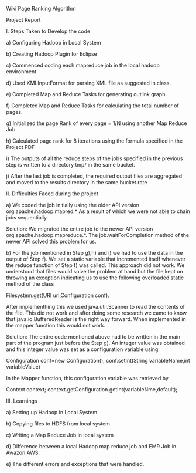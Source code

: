 Wiki Page Ranking Algorithm


Project Report


I. Steps Taken to Develop the code

a) Configuring Hadoop in Local System

b) Creating Hadoop Plugin for Eclipse

c) Commenced coding each mapreduce job in the local hadoop environment.

d) Used XMLInputFormat for parsing XML file as suggested in class. 

e) Completed Map and Reduce Tasks for generating outlink graph.

f) Completed Map and Reduce Tasks for calculating the total number of pages.

g) Initialized the page Rank of every page = 1/N using another Map Reduce Job

h) Calculated page rank for 8 iterations using the formula specified in the Project PDF 

i) The outputs of all the reduce steps of the jobs specified in the previous step is written to a directory tmp/ in the same bucket.

j) After the last job is completed, the required output files are aggregated and moved to the results directory in the same bucket.rate


II. Difficulties Faced during the project

a) We coded the job initially using the older API version org.apache.hadoop.mapred.* As a result of which we were not able to chain jobs sequentially. 

Solution: We migrated the entire job to the newer API version org.apache.hadoop.mapreduce.*. The job.waitForCompletion method of the newer API solved this problem for us.

b) For the job mentioned in Step g),h) and i) we had to use the data in the output of Step f). We set a static variable that incremented itself whenever the reduce function of Step f) was called. This approach did not work. We understood that files would solve the problem at hand but the file kept on throwing an exception indicating us to use the following overloaded static method of the class 

Filesystem.get(URI uri,Configuration conf).

After implementhing this we used java.util.Scanner to read the contents of the file. This did not work and after doing some research we came to know that java.io.BufferedReader is the right way forward. When implemented in the mapper function this would not work. 

Solution: The entire code mentioned above had to be written in the main part of the program just before the Step g). An integer value was obtained and this integer value was set as a configuration variable using 

Configuration conf=new Configuration();
conf.setInt(String variableName,int variableValue)

In the Mapper function, this configuration variable was retrieved by

Context context;
context.getConfiguration.getInt(variableNme,default);


III. Learnings

a) Setting up Hadoop in Local System

b) Copying files to HDFS from local system

c) Writing a Map Reduce Job in local system

d) Difference between a local Hadoop map reduce job and EMR Job in Awazon AWS.

e) The different errors and exceptions that were handled.
